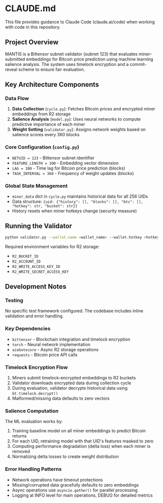 # CLAUDE.md

This file provides guidance to Claude Code (claude.ai/code) when working with code in this repository.

## Project Overview

MANTIS is a Bittensor subnet validator (subnet 123) that evaluates miner-submitted embeddings for Bitcoin price prediction using machine learning salience analysis. The system uses timelock encryption and a commit-reveal scheme to ensure fair evaluation.

## Key Architecture Components

### Data Flow
1. **Data Collection** (`cycle.py`): Fetches Bitcoin prices and encrypted miner embeddings from R2 storage
2. **Salience Analysis** (`model.py`): Uses neural networks to compute predictive importance of each miner
3. **Weight Setting** (`validator.py`): Assigns network weights based on salience scores every 360 blocks

### Core Configuration (`config.py`)
- `NETUID = 123` - Bittensor subnet identifier
- `FEATURE_LENGTH = 100` - Embedding vector dimension
- `LAG = 300` - Time lag for Bitcoin price prediction (blocks)
- `TASK_INTERVAL = 360` - Frequency of weight updates (blocks)

### Global State Management
- `miner_data` dict in `cycle.py` maintains historical data for all 256 UIDs
- Data structure: `{uid: {"history": [], "blocks": [], "btc": [], "hotkey": str, "bucket": str}}`
- History resets when miner hotkeys change (security measure)

## Running the Validator

```bash
python validator.py --wallet.name <wallet_name> --wallet.hotkey <hotkey_name> --network finney --netuid 123
```

Required environment variables for R2 storage:
- `R2_BUCKET_ID`
- `R2_ACCOUNT_ID` 
- `R2_WRITE_ACCESS_KEY_ID`
- `R2_WRITE_SECRET_ACCESS_KEY`

## Development Notes

### Testing
No specific test framework configured. The codebase includes inline validation and error handling.

### Key Dependencies
- `bittensor` - Blockchain integration and timelock encryption
- `torch` - Neural network implementation
- `aiobotocore` - Async R2 storage operations
- `requests` - Bitcoin price API calls

### Timelock Encryption Flow
1. Miners submit timelock-encrypted embeddings to R2 buckets
2. Validator downloads encrypted data during collection cycle
3. During evaluation, validator decrypts historical data using `bt.timelock.decrypt()`
4. Malformed/missing data defaults to zero vectors

### Salience Computation
The ML evaluation works by:
1. Training baseline model on all miner embeddings to predict Bitcoin returns
2. For each UID, retraining model with that UID's features masked to zero
3. Computing performance degradation (delta loss) when each miner is removed
4. Normalizing delta losses to create weight distribution

### Error Handling Patterns
- Network operations have timeout protections
- Missing/corrupted data gracefully defaults to zero embeddings
- Async operations use `asyncio.gather()` for parallel processing
- Logging at INFO level for main operations, DEBUG for detailed metrics